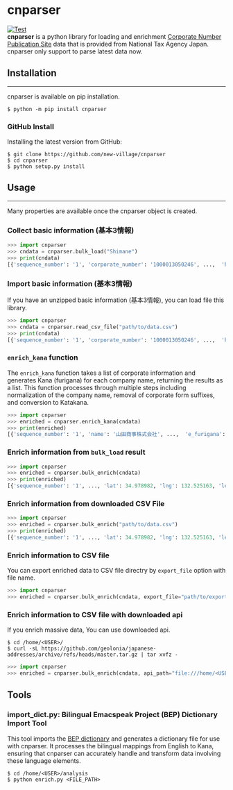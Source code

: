 # cnparser  
[![Test](https://github.com/new-village/cnparser/actions/workflows/test.yaml/badge.svg)](https://github.com/new-village/cnparser/actions/workflows/test.yaml)  
**cnparser** is a python library for loading and enrichment [Corporate Number Publication Site](https://www.houjin-bangou.nta.go.jp/en/) data that is provided from National Tax Agency Japan. cnparser only support to parse latest data now.   
  
## Installation  
----------------------
cnparser is available on pip installation.
```
$ python -m pip install cnparser
```
  
### GitHub Install
Installing the latest version from GitHub:  
```
$ git clone https://github.com/new-village/cnparser
$ cd cnparser
$ python setup.py install
```
    
## Usage
----------------------
Many properties are available once the cnparser object is created.  
  
### Collect basic information (基本3情報)
```python
>>> import cnparser
>>> cndata = cnparser.bulk_load("Shimane")
>>> print(cndata)
[{'sequence_number': '1', 'corporate_number': '1000013050246', ...,  'hihyoji': '0'}, {...}]
```

### Import basic information (基本3情報)
If you have an unzipped basic information (基本3情報), you can load file this library.
```python
>>> import cnparser
>>> cndata = cnparser.read_csv_file("path/to/data.csv")
>>> print(cndata)
[{'sequence_number': '1', 'corporate_number': '1000013050246', ...,  'hihyoji': '0'}, {...}]
```

### `enrich_kana` function
The `enrich_kana` function takes a list of corporate information and generates Kana (furigana) for each company name, returning the results as a list. This function processes through multiple steps including normalization of the company name, removal of corporate form suffixes, and conversion to Katakana.

```python
>>> import cnparser
>>> enriched = cnparser.enrich_kana(cndata)
>>> print(enriched)
[{'sequence_number': '1', 'name': '山田商事株式会社', ...,  'e_furigana': 'ヤマダショウジ'}, {...}]
```

  
### Enrich information from `bulk_load` result
```python
>>> import cnparser
>>> enriched = cnparser.bulk_enrich(cndata)
>>> print(enriched)
[{'sequence_number': '1', ..., 'lat': 34.978982, 'lng': 132.525163, 'level': 3}, {...}]
```

### Enrich information from downloaded CSV File
```python
>>> import cnparser
>>> enriched = cnparser.bulk_enrich("path/to/data.csv")
>>> print(enriched)
[{'sequence_number': '1', ..., 'lat': 34.978982, 'lng': 132.525163, 'level': 3}, {...}]
```

### Enrich information to CSV file  
You can export enriched data to CSV file directry by `export_file` option with file name.
```python
>>> import cnparser
>>> enriched = cnparser.bulk_enrich(cndata, export_file="path/to/export/data.csv")
```

### Enrich information to CSV file with downloaded api
If you enrich massive data, You can use downloaded api.
```
$ cd /home/<USER>/
$ curl -sL https://github.com/geolonia/japanese-addresses/archive/refs/heads/master.tar.gz | tar xvfz -
```

```python
>>> import cnparser
>>> enriched = cnparser.bulk_enrich(cndata, api_path="file:///home/<USER>/japanese-addresses-master/api/ja")
```

## Tools
### import_dict.py: Bilingual Emacspeak Project (BEP) Dictionary Import Tool
This tool imports the [BEP dictionary](https://fastapi.metacpan.org/source/MASH/Lingua-JA-Yomi-0.01/lib/Lingua/JA) and generates a dictionary file for use with cnparser. It processes the bilingual mappings from English to Kana, ensuring that cnparser can accurately handle and transform data involving these language elements.
```
$ cd /home/<USER>/analysis
$ python enrich.py <FILE_PATH>
```

